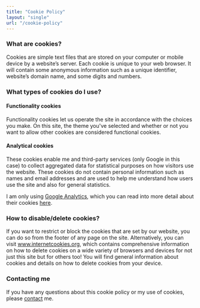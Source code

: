 ```yaml
---
title: "Cookie Policy"
layout: "single"
url: "/cookie-policy"
---
```


### What are cookies?

Cookies are simple text files that are stored on your computer or mobile device by a website’s server. Each cookie is unique to your web browser. It will contain some anonymous information such as a unique identifier, website’s domain name, and some digits and numbers.

### What types of cookies do I use?

#### Functionality cookies

Functionality cookies let us operate the site in accordance with the choices you make. On this site, the theme you've selected and whether or not you want to allow other cookies are considered functional cookies.

#### Analytical cookies

These cookies enable me and third-party services (only Google in this case) to collect aggregated data for statistical purposes on how visitors use the website. These cookies do not contain personal information such as names and email addresses and are used to help me understand how users use the site and also for general statistics.

I am only using [Google Analytics](https://marketingplatform.google.com/about/analytics/), which you can read into more detail about their cookies [here](https://developers.google.com/analytics/devguides/collection/analyticsjs/cookie-usage).

### How to disable/delete cookies?

If you want to restrict or block the cookies that are set by our website, you can do so from the footer of any page on the site. Alternatively, you can visit www.internetcookies.org, which contains comprehensive information on how to delete cookies on a wide variety of browsers and devices for not just this site but for others too! You will find general information about cookies and details on how to delete cookies from your device.

### Contacting me

If you have any questions about this cookie policy or my use of cookies, please [contact](/contact) me.